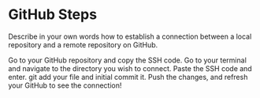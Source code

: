# GitHub Steps

Describe in your own words how to establish a connection between a local repository and a remote repository on GitHub. 

Go to your GitHub repository and copy the SSH code. 
Go to your terminal and navigate to the directory you wish to connect. 
Paste the SSH code and enter. 
git add your file and initial commit it. 
Push the changes, and refresh your GitHub to see the connection! 